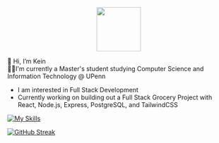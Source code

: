 <div id="header" align="center">
  <img src="https://media.giphy.com/media/M9gbBd9nbDrOTu1Mqx/giphy.gif" width="100"/>
</div>

👋 Hi, I’m Kein  
:technologist:I'm currently a Master's student studying Computer Science and Information Technology @ UPenn
- I am interested in Full Stack Development
- Currently working on building out a Full Stack Grocery Project with React, Node.js, Express, PostgreSQL, and TailwindCSS


[![My Skills](https://skillicons.dev/icons?i=py,js,react,nodejs,mongodb,express,postgres,tailwind,jest,git&perline=5)](https://skillicons.dev)



[![GitHub Streak](https://github-readme-streak-stats.herokuapp.com?user=kein-1)](https://git.io/streak-stats)
